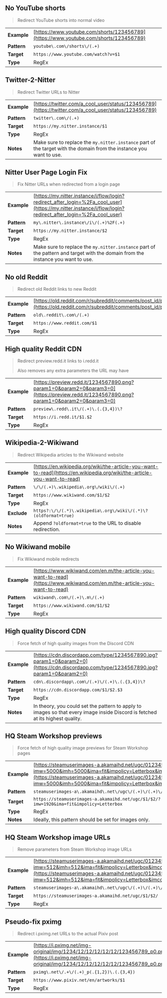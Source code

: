 ## No YouTube shorts
> Redirect YouTube shorts into normal video

|||
|-|-
|__Example__|[https://www.youtube.com/shorts/123456789](https://www.youtube.com/shorts/123456789)
|__Pattern__|`youtube\.com\/shorts\/(.+)`
|__Target__|`https://www.youtube.com/watch?v=$1`
|__Type__|RegEx

## Twitter-2-Nitter
> Redirect Twitter URLs to Nitter

|||
|-|-
|__Example__|[https://twitter.com/a_cool_user/status/123456789](https://twitter.com/a_cool_user/status/123456789)
|__Pattern__|`twitter\.com\/(.+)`
|__Target__|`https://my.nitter.instance/$1`
|__Type__|RegEx
|__Notes__|Make sure to replace the `my.nitter.instance` part of the target with the domain from the instance you want to use.

## Nitter User Page Login Fix
> Fix Nitter URLs when redirected from a login page

|||
|-|-
|__Example__|[https://my.nitter.instance/i/flow/login?redirect_after_login=%2Fa_cool_user](https://my.nitter.instance/i/flow/login?redirect_after_login=%2Fa_cool_user)
|__Pattern__|`my\.nitter\.instance\/i\/(.+)%2F(.+)`
|__Target__|`https://my.nitter.instance/$2`
|__Type__|RegEx
|__Notes__|Make sure to replace the `my.nitter.instance` part of the pattern and target with the domain from the instance you want to use.

## No old Reddit
> Redirect old Reddit links to new Reddit

|||
|-|-
|__Example__|[https://old.reddit.com/r/subreddit/comments/post_id/post_title/](https://old.reddit.com/r/subreddit/comments/post_id/post_title/)
|__Pattern__|`old\.reddit\.com\/(.+)`
|__Target__|`https://www.reddit.com/$1`
|__Type__|RegEx

## High quality Reddit CDN
> Redirect preview.redd.it links to i.redd.it
>
> Also removes any extra parameters the URL may have

|||
|-|-
|__Example__|[https://preview.redd.it/1234567890.png?param1=0&param2=0&param3=0](https://preview.redd.it/1234567890.png?param1=0&param2=0&param3=0)
|__Pattern__|`preview\.redd\.it\/(.+)\.(.{3,4})\?`
|__Target__|`https://i.redd.it/$1.$2`
|__Type__|RegEx

## Wikipedia-2-Wikiwand
> Redirect Wikipedia articles to the Wikiwand website

|||
|-|-
|__Example__|[https://en.wikipedia.org/wiki/the-article-you-want-to-read](https://en.wikipedia.org/wiki/the-article-you-want-to-read)
|__Pattern__|`\/\/(.+)\.wikipedia\.org\/wiki\/(.+)`
|__Target__|`https://www.wikiwand.com/$1/$2`
|__Type__|RegEx
|__Exclude__|`https?:\/\/(.*)\.wikipedia\.org\/wiki\/(.*)\?(oldformat=true)`
|__Notes__|Append `?oldformat=true` to the URL to disable redirection.

## No Wikiwand mobile
> Fix Wikiwand mobile redirects

|||
|-|-
|__Example__|[https://www.wikiwand.com/en.m/the-article-you-want-to-read](https://www.wikiwand.com/en.m/the-article-you-want-to-read)
|__Pattern__|`wikiwand\.com\/(.+)\.m\/(.+)`
|__Target__|`https://www.wikiwand.com/$1/$2`
|__Type__|RegEx

## High quality Discord CDN
> Force fetch of high quality images from the Discord CDN 

|||
|-|-
|__Example__|[https://cdn.discordapp.com/type/1234567890.jpg?param1=0&param2=0](https://cdn.discordapp.com/type/1234567890.jpg?param1=0&param2=0)
|__Pattern__|`cdn\.discordapp\.com\/(.+)\/(.+)\.(.{3,4})\?`
|__Target__|`https://cdn.discordapp.com/$1/$2.$3`
|__Type__|RegEx
|__Notes__|In theory, you could set the pattern to apply to images so that every image inside Discord is fetched at its highest quality.

## HQ Steam Workshop previews
> Force fetch of high quality image previews for Steam Workshop pages

|||
|-|-
|__Example__|[https://steamuserimages-a.akamaihd.net/ugc/0123456789/0123456789/?imw=5000&imh=5000&ima=fit&impolicy=Letterbox&imcolor=#000000&letterbox=true](https://steamuserimages-a.akamaihd.net/ugc/0123456789/0123456789/?imw=5000&imh=5000&ima=fit&impolicy=Letterbox&imcolor=#000000&letterbox=true)
|__Pattern__|`steamuserimages-a\.akamaihd\.net\/ugc\/(.+)\/(.+)\/`
|__Target__|`https://steamuserimages-a.akamaihd.net/ugc/$1/$2/?imw=1920&ima=fit&impolicy=Letterbox`
|__Type__|RegEx
|__Notes__|Ideally, this pattern should be set for images only.

## HQ Steam Workshop image URLs
> Remove parameters from Steam Workshop image URLs

|||
|-|-
|__Example__|[https://steamuserimages-a.akamaihd.net/ugc/0123456789/0123456789/?imw=512&imh=512&ima=fit&impolicy=Letterbox&imcolor=#000000&letterbox=true](https://steamuserimages-a.akamaihd.net/ugc/0123456789/0123456789/?imw=512&imh=512&ima=fit&impolicy=Letterbox&imcolor=#000000&letterbox=true)
|__Pattern__|`steamuserimages-a\.akamaihd\.net\/ugc\/(.+)\/(.+)\/`
|__Target__|`https://steamuserimages-a.akamaihd.net/ugc/$1/$2/`
|__Type__|RegEx

## Pseudo-fix pximg
> Redirect i.pximg.net URLs to the actual Pixiv post

|||
|-|-
|__Example__|[https://i.pximg.net/img-original/img/1234/12/12/12/12/12/123456789_p0.png](https://i.pximg.net/img-original/img/1234/12/12/12/12/12/123456789_p0.png)
|__Pattern__|`pximg\.net\/.+\/(.+)_p(.{1,2})\.(.{3,4})`
|__Target__|`https://www.pixiv.net/en/artworks/$1`
|__Type__|RegEx
